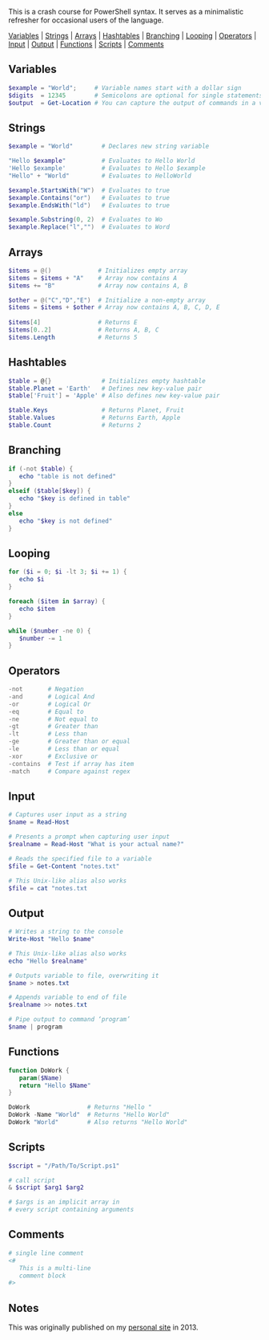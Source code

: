 This is a crash course for PowerShell syntax. It serves as a minimalistic refresher for occasional users of the language. 

[Variables](#Variables) | [Strings](#Strings) | [Arrays](#Arrays) | [Hashtables](#Hashtables) |
[Branching](#Branching) | [Looping](#Looping) | [Operators](#Operators) | [Input](#Input) | [Output](#Output) |
[Functions](#Functions) | [Scripts](#Scripts) | [Comments](#Comments)

## Variables
```powershell
$example = "World";     # Variable names start with a dollar sign
$digits  = 12345        # Semicolons are optional for single statements
$output  = Get-Location # You can capture the output of commands in a variable
```

## Strings
```powershell
$example = "World"        # Declares new string variable

"Hello $example"          # Evaluates to Hello World
'Hello $example'          # Evaluates to Hello $example
"Hello" + "World"         # Evaluates to HelloWorld

$example.StartsWith("W")  # Evaluates to true
$example.Contains("or")   # Evaluates to true
$example.EndsWith("ld")   # Evaluates to true

$example.Substring(0, 2)  # Evaluates to Wo
$example.Replace("l","")  # Evaluates to Word
```

## Arrays
```powershell
$items = @()             # Initializes empty array
$items = $items + "A"    # Array now contains A
$items += "B"            # Array now contains A, B

$other = @("C","D","E")  # Initialize a non-empty array
$items = $items + $other # Array now contains A, B, C, D, E
 
$items[4]                # Returns E
$items[0..2]             # Returns A, B, C
$items.Length            # Returns 5
```

## Hashtables
```powershell
$table = @{}              # Initializes empty hashtable
$table.Planet = 'Earth'   # Defines new key-value pair 
$table['Fruit'] = 'Apple' # Also defines new key-value pair

$table.Keys               # Returns Planet, Fruit
$table.Values             # Returns Earth, Apple
$table.Count              # Returns 2
```

## Branching
```powershell
if (-not $table) {
   echo "table is not defined"
}
elseif ($table[$key]) {
   echo "$key is defined in table"
}
else 
   echo "$key is not defined"
}
```

## Looping
```powershell
for ($i = 0; $i -lt 3; $i += 1) {
   echo $i
}

foreach ($item in $array) {
   echo $item
}

while ($number -ne 0) {
   $number -= 1
}

```

## Operators
```powershell
-not       # Negation
-and       # Logical And
-or        # Logical Or
-eq        # Equal to
-ne        # Not equal to
-gt        # Greater than
-lt        # Less than
-ge        # Greater than or equal
-le        # Less than or equal
-xor       # Exclusive or
-contains  # Test if array has item
-match     # Compare against regex
```
## Input
```powershell
# Captures user input as a string
$name = Read-Host 

# Presents a prompt when capturing user input
$realname = Read-Host "What is your actual name?"

# Reads the specified file to a variable
$file = Get-Content "notes.txt"

# This Unix-like alias also works
$file = cat "notes.txt

```

## Output
```powershell
# Writes a string to the console
Write-Host "Hello $name"

# This Unix-like alias also works
echo "Hello $realname"

# Outputs variable to file, overwriting it
$name > notes.txt

# Appends variable to end of file
$realname >> notes.txt

# Pipe output to command ‘program’
$name | program 
```

## Functions
```powershell
function DoWork {
   param($Name)
   return "Hello $Name"
}

DoWork                # Returns "Hello "
DoWork -Name "World"  # Returns "Hello World"
DoWork "World"        # Also returns "Hello World"
```

## Scripts
```powershell
$script = "/Path/To/Script.ps1"

# call script
& $script $arg1 $arg2 

# $args is an implicit array in
# every script containing arguments
```

## Comments
```powershell
# single line comment
<#
   This is a multi-line
   comment block
#>
```

## Notes
This was originally published on my [personal site](https://turtlesort.com/) in 2013.
